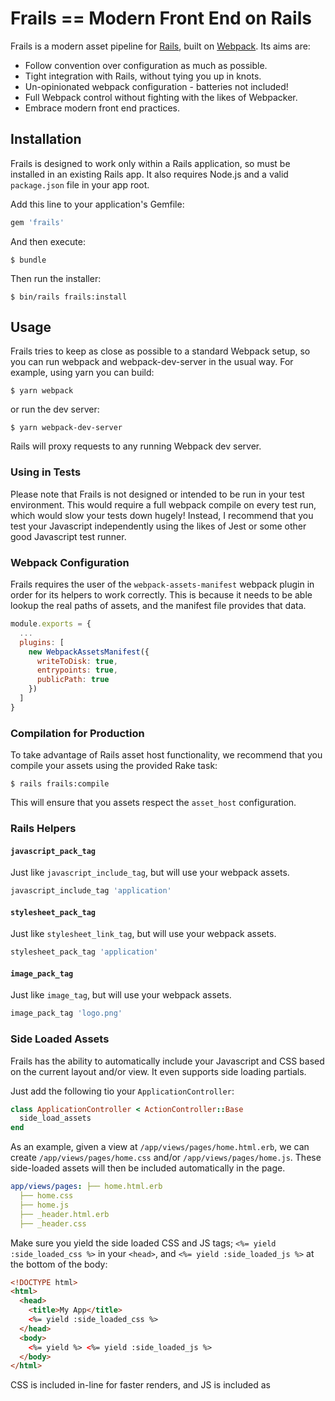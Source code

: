 # Frails == Modern Front End on Rails

Frails is a modern asset pipeline for [Rails](https://rubyonrails.org), built on [Webpack](https://webpack.js.org/). Its aims are:

- Follow convention over configuration as much as possible.
- Tight integration with Rails, without tying you up in knots.
- Un-opinionated webpack configuration - batteries not included!
- Full Webpack control without fighting with the likes of Webpacker.
- Embrace modern front end practices.

## Installation

Frails is designed to work only within a Rails application, so must be installed in an existing Rails app. It also requires Node.js and a valid `package.json` file in your app root.

Add this line to your application's Gemfile:

```ruby
gem 'frails'
```

And then execute:

    $ bundle

Then run the installer:

    $ bin/rails frails:install

## Usage

Frails tries to keep as close as possible to a standard Webpack setup, so you can run webpack and webpack-dev-server in the usual way. For example, using yarn you can build:

    $ yarn webpack

or run the dev server:

    $ yarn webpack-dev-server

Rails will proxy requests to any running Webpack dev server.

### Using in Tests

Please note that Frails is not designed or intended to be run in your test environment. This would require a full webpack compile on every test run, which would slow your tests down hugely! Instead, I recommend that you test your Javascript independently using the likes of Jest or some other good Javascript test runner.

### Webpack Configuration

Frails requires the user of the `webpack-assets-manifest` webpack plugin in order for its helpers to
work correctly. This is because it needs to be able lookup the real paths of assets, and the
manifest file provides that data.

```javascript
module.exports = {
  ...
  plugins: [
    new WebpackAssetsManifest({
      writeToDisk: true,
      entrypoints: true,
      publicPath: true
    })
  ]
}
```

### Compilation for Production

To take advantage of Rails asset host functionality, we recommend that you compile your assets using the provided Rake task:

    $ rails frails:compile

This will ensure that you assets respect the `asset_host` configuration.

### Rails Helpers

#### `javascript_pack_tag`

Just like `javascript_include_tag`, but will use your webpack assets.

```ruby
javascript_include_tag 'application'
```

#### `stylesheet_pack_tag`

Just like `stylesheet_link_tag`, but will use your webpack assets.

```ruby
stylesheet_pack_tag 'application'
```

#### `image_pack_tag`

Just like `image_tag`, but will use your webpack assets.

```ruby
image_pack_tag 'logo.png'
```

### Side Loaded Assets

Frails has the ability to automatically include your Javascript and CSS based on the current layout
and/or view. It even supports side loading partials.

Just add the following tio your `ApplicationController`:

```ruby
class ApplicationController < ActionController::Base
  side_load_assets
end
```

As an example, given a view at `/app/views/pages/home.html.erb`, we can create
`/app/views/pages/home.css` and/or `/app/views/pages/home.js`. These side-loaded assets will then be
included automatically in the page.

```yml
app/views/pages: ├── home.html.erb
  ├── home.css
  ├── home.js
  ├── _header.html.erb
  ├── _header.css
```

Make sure you yield the side loaded CSS and JS tags; `<%= yield :side_loaded_css %>` in your
`<head>`, and `<%= yield :side_loaded_js %>` at the bottom of the body:

```html
<!DOCTYPE html>
<html>
  <head>
    <title>My App</title>
    <%= yield :side_loaded_css %>
  </head>
  <body>
    <%= yield %> <%= yield :side_loaded_js %>
  </body>
</html>
```

CSS is included in-line for faster renders, and JS is included as <script src="..."> tags. Check out
`./package/side_load.js` for the webpack config needed to make this work.

#### Partials and CSS Modules

Partial CSS supports CSS Modules, and it is recommended that partial CSS are compiled as local CSS
modules. Then in your partial, you can use the `css_module` attribute on any HTML tag, and it will
be replaced with the compiled class name of the CSS module.

So given a partial `views/layouts/_awesome.html.erb`:

```html
<div css_module="base">Hello World</div>
```

and a stylesheet at `views/layouts/_awesome.css`:

```css
.base {
  color: red;
}
```

When the partial is rendered, it will look something like this:

```html
<div class="app-views-layouts-_awesome__base___abc123">Hello World</div>
```

And the compiled CSS:

```css
.app-views-layouts-_awesome__base___abc123 {
  color: red;
}
```

Of course in theory, you could apply this to all your side loaded CSS, but Frails will only
transform `css_module` HTML attributes in partials.

Your Webpack config could use the following to compile your partial CSS as modules (local), and
layout and view CSS normally (global):

```javascript
module.exports = {
  module: {
    rules: [
      {
        // Partials - modules (local)
        test: /app\/views\/.+(\/_([\w-_]+)\.css)$/,
        use: ["style-loader", "css-loader"]
      },
      {
        // Layouts and views - no CSS modules (global)
        test: /app\/views\/.+(\/[^_]([\w-_]+)\.css)$/,
        use: ["style-loader", "css-loader"]
      }
    ]
  }
};
```

## Configuration

Frails is built to be as simple as possible, so has very few configuration options. But if you really must change the defaults, just set any of the following environment variables. Of course, if you do change any of these options, be sure to modify your Webpack config accordingly.

Be sure to install dotenv-flow package and add that to the very top of your primary webpack config:

```javascript
require("dotenv-flow").config();
```

### Options

- `ENV['FRAILS_DEV_SERVER_PORT']` - The HTTP port that Rails will proxy asset requests to. (default: `8080`)
- `ENV['FRAILS_DEV_SERVER_HOST']` - The HTTP host that Rails will proxy asset requests to. (default: `localhost`)
- `ENV['FRAILS_PUBLIC_OUTPUT_PATH']` - The public path where Webpack will output its build to, relative to your app's `/public` directory. (default: `assets`)
- `ENV['FRAILS_MANIFEST_PATH']` - Path to the produced Webpack manifest file, relative to the `public_output_path`. (default: `manifest.json`)

## Development

After checking out the repo, run `bin/setup` to install dependencies. Then, run `rake test` to run the tests. You can also run `bin/console` for an interactive prompt that will allow you to experiment.

To install this gem onto your local machine, run `bundle exec rake install`. To release a new version, update the version number in `version.rb`, and then run `bundle exec rake release`, which will create a git tag for the version, push git commits and tags, and push the `.gem` file to [rubygems.org](https://rubygems.org).

## Contributing

Bug reports and pull requests are welcome on GitHub at https://github.com/joelmoss/frails.

## Thanks...

A huge thank you goes out to the peeps behind [Webpacker](https://github.com/rails/webpacker). Frails has borrowed heavily from Webpacker, particularly for the dev server proxy and minifest code. 🙏
